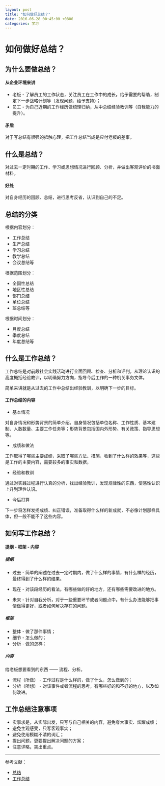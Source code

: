 ```yaml
---
layout: post
title: "如何做好总结？"
date: 2016-06-28 00:45:00 +0800
categories: 学习
---
```


# 如何做好总结？

## 为什么要做总结？

#### 从企业环境来讲

* 老板 - 了解员工的工作状态，关注员工在工作中的成长，给予需要的帮助，制定下一步战略计划等（发现问题、给予支持）；
* 员工 - 为自己近期的工作经历做梳理归纳，从中总结经验教训等（自我能力的提升）。

#### 矛盾
对于写总结有很强的抵触心理，把工作总结当成是应付老板的差事。

## 什么是总结？
对过去一定时期的工作、学习或思想情况进行回顾、分析，并做出客观评价的书面材料。

#### 好处
对自身经历的回顾、总结，进行思考反省，认识到自己的不足。

## 总结的分类
根据内容划分：

* 工作总结
* 生产总结
* 学习总结
* 教学总结
* 会议总结等

根据范围划分：

* 全国性总结
* 地区性总结
* 部门总结
* 单位总结
* 班总结等

根据时间划分：

* 月度总结
* 季度总结
* 年度总结等

## 什么是工作总结？
工作总结是对前段社会实践活动进行全面回顾、检查、分析和评判，从理论认识的高度概括经验教训，以明确努力方向，指导今后工作的一种机关事务文体。

简单来讲就是从过去的工作中总结出经验教训，以明确下一步的目标。

#### 工作总结的内容
* 基本情况

对自身情况和形势背景的简单介绍。自身情况包括单位名称、工作性质、基本建制、人数数量、主要工作任务等；形势背景包括国内外形势、有关政策、指导思想等。

* 成绩和做法

工作取得了哪些主要成绩，采取了哪些方法、措施，收到了什么样的效果等，这些是工作的主要内容，需要较多的事实和数据。

* 经验和教训

通过对实践过程进行认真的分析，找出经验教训，发现规律性的东西，使感性认识上升到理性认识。

* 今后打算

下一步将怎样发扬成绩、纠正错误，准备取得什么样的新成就，不必像计划那样具体，但一般不能不了这些内容。

## 如何写工作总结？

#### 提纲 - 框架 - 内容
#####  提纲
* 过去 - 简单的阐述在过去一定时期内，做了什么样的事情，有什么样的经历，最终得到了什么样的结果。

* 现在 - 对该段经历的看法，有哪些做的好的地方，还有哪些需要改进的地方。

* 未来 - 针对自我分析，对于一些重要环节或者问题点中，有什么办法能够把事情做得更好，或者如何解决存在的问题。

##### 框架
* 整体 - 做了那件事情；
* 细节 - 怎么做的；
* 分析 - 做的怎样；

##### 内容

给老板想要看到的东西 —— 流程、分析。

* 流程（所做） - 工作过程是什么样的，做了什么，怎么做到的；
* 分析（所想） - 对该事件或者流程的思考，有哪些好的和不好的地方，以及如何改进。

## 工作总结注意事项
* 实事求是，从实际出发，只写与自己相关的内容，避免夸大事实、炫耀成绩；
* 避免主观感受，只写客观事实；
* 避免使用模糊不清的词汇；
* 提出问题，更要提出解决问题的方案；
* 注意详略，突出重点。

---
参考文献：

* [总结](http://baike.baidu.com/link?url=HsWgSv3kz6zePCb-hU_etdkXvbO-3rj2xlrkeuawJzeYzpka-rLOWQG4rQEQwc7ZnvH0FLuGexCWuYTVcNzuho30DMnRcd9Zslha7pM7Cmq)
* [工作总结](http://wiki.mbalib.com/wiki/%E5%B7%A5%E4%BD%9C%E6%80%BB%E7%BB%93)